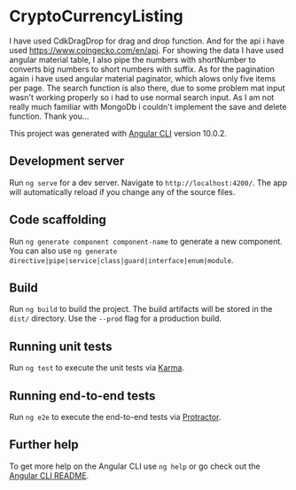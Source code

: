 # CryptoCurrencyListing

I have used CdkDragDrop for drag and drop function. And for the api i have used https://www.coingecko.com/en/api. For showing the data I have used angular material table, I also pipe the numbers with shortNumber to converts big numbers to short numbers with suffix. As for the pagination again i have used angular material paginator, which alows only five items per page. The search function is also there, due to some problem mat input wasn't working properly so i had to use normal search input. As I am not really much familiar with MongoDb i couldn't implement the save and delete function. Thank you...

This project was generated with [Angular CLI](https://github.com/angular/angular-cli) version 10.0.2.

## Development server

Run `ng serve` for a dev server. Navigate to `http://localhost:4200/`. The app will automatically reload if you change any of the source files.

## Code scaffolding

Run `ng generate component component-name` to generate a new component. You can also use `ng generate directive|pipe|service|class|guard|interface|enum|module`.

## Build

Run `ng build` to build the project. The build artifacts will be stored in the `dist/` directory. Use the `--prod` flag for a production build.

## Running unit tests

Run `ng test` to execute the unit tests via [Karma](https://karma-runner.github.io).

## Running end-to-end tests

Run `ng e2e` to execute the end-to-end tests via [Protractor](http://www.protractortest.org/).

## Further help

To get more help on the Angular CLI use `ng help` or go check out the [Angular CLI README](https://github.com/angular/angular-cli/blob/master/README.md).
